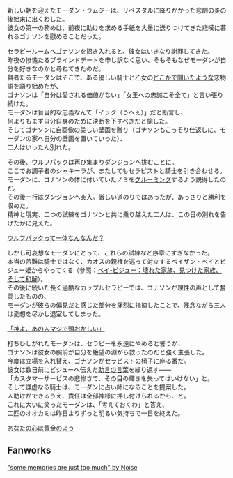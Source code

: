 <!-- title: 自信満々の秘密 -->
<!-- relationship: The Wolf Pack -->

新しい朝を迎えたモーダン・ラムジーは、リベスタルに降りかかった悲劇の炎の後始末に出くわした。  
彼女の第一の務めは、前夜に助けを求める手紙を大量に送りつけてきた悲嘆に暮れるゴナソンを慰めることだった。

セラピールームへゴナソンを招き入れると、彼女はいきなり謝罪してきた。  
昨夜の惨憺たるブラインドデートを申し訳なく思い、そもそもなぜモーダンが自分を好きなのかと尋ねてきたのだ。  
賢者たるモーダンはそこで、ある優しい騎士と乙女の[どこかで聞いたような](https://youtu.be/alQr5XqoUPs?t=974)恋物語を語り始めたが、  
ゴナソンは「自分は愛される価値がない」「女王への忠誠こそ全て」と言い張り続けた。  
モーダンは盲目的な忠義なんて「イック（うへぇ）」だと断言し、  
何よりもまず自分自身のために決断を下すべきだと諭した。  
そしてゴナソンに自画像の美しい壁画を贈り（ゴナソンもこっそり仕返しに、モーダンの家へ自分の壁画を置いていった）、  
二人はいったん別れた。

その後、ウルフパックは再び集まりダンジョンへ挑むことに。  
ここでお調子者のシャキーラが、またしてもセラピストと騎士を引き合わせる。  
モーダンに、ゴナソンの体に付いていたノミを[グルーミング](https://youtu.be/alQr5XqoUPs?t=5062)するよう説得したのだ。  
その後一行はダンジョンへ突入。厳しい道のりではあったが、あっさりと勝利を収めた。  
精神と現実、二つの試練をゴナソンと共に乗り越えた二人は、この日の別れを告げたかに見えた。

[ウルフパックって一体なんなんだ？](#embed:https://youtu.be/alQr5XqoUPs?t=4946)

しかし可哀想なモーダンにとって、これらの試練など序章にすぎなかった。  
本当の苦難は騎士ではなく、カオスの親権を巡って対立するペイザン・ベイとビジュー姫からやってくる（参照：[ベイ-ビジュー：壊れた家族、見つけた家族、そして和解](#edge:bae-bijou)）。  
その後に続いた長く過酷なカップルセラピーでは、ゴナソンが理性の声として奮闘したものの、  
モーダンが彼らの偏見だと感じた部分を痛烈に指摘したことで、残念ながら三人は愛想を尽かし退室してしまった。

[「神よ、あの人マジで頭おかしい」](#embed:https://youtu.be/alQr5XqoUPs?t=13255)

打ちひしがれたモーダンは、セラピーを永遠にやめると誓うが、  
ゴナソンは彼女の腕前が自分を絶望の淵から救ったのだと強く主張した。  
今度は立場を入れ替え、ゴナソンがセラピストの椅子に座る番だ。  
彼女は数日前にビジューへ伝えた[助言の言葉](https://youtu.be/alQr5XqoUPs?t=13671)を繰り返す――  
「カスタマーサービスの悲惨さで、その目の輝きを失ってはいけない」と。  
そして謙虚なる騎士は、モーダンに占い師になることを提案した。  
人助けができるうえ、責任は全部神様に押し付けられるから、と。  
これに大いに笑ったモーダンは、「考えておくわ」と答え、  
二匹のオオカミは昨日よりずっと明るい気持ちで一日を終えた。

[あなたの心は黄金のよう](#embed:https://youtu.be/alQr5XqoUPs?t=13585)

## Fanworks

["some memories are just too much" by Noise](https://x.com/lestkrr/status/1920038038199017707)
